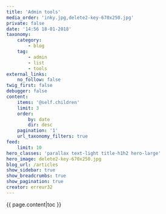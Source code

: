 ```yaml
---
title: 'Admin tools'
media_order: 'inky.jpg,delete2-key-670x250.jpg'
private: false
date: '14:56 18-01-2018'
taxonomy:
    category:
        - blog
    tag:
        - admin
        - list
        - tools
external_links:
    no_follow: false
twig_first: false
debugger: false
content:
    items: '@self.children'
    limit: 3
    order:
        by: date
        dir: desc
    pagination: '1'
    url_taxonomy_filters: true
feed:
    limit: 10
hero_classes: 'parallax text-light title-h1h2 hero-large'
hero_image: delete2-key-670x250.jpg
blog_url: /articles
show_sidebar: true
show_breadcrumbs: true
show_pagination: true
creator: erreur32
---
```


{{ page.content|toc }}